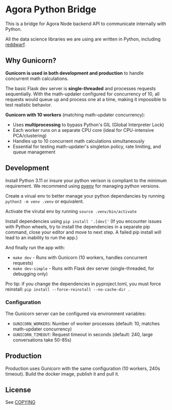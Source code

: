 # Agora Python Bridge

This is a bridge for Agora Node backend API to communicate internally with Python.

All the data science libraries we are using are written in Python, including [reddwarf](https://github.com/polis-community/red-dwarf).

## Why Gunicorn?

**Gunicorn is used in both development and production** to handle concurrent math calculations.

The basic Flask dev server is **single-threaded** and processes requests sequentially. With the math-updater configured for concurrency of 10, all requests would queue up and process one at a time, making it impossible to test realistic behavior.

**Gunicorn with 10 workers** (matching math-updater concurrency):
- Uses **multiprocessing** to bypass Python's GIL (Global Interpreter Lock)
- Each worker runs on a separate CPU core (ideal for CPU-intensive PCA/clustering)
- Handles up to 10 concurrent math calculations simultaneously
- Essential for testing math-updater's singleton policy, rate limiting, and queue management

## Development

Install Python 3.11 or insure your python verison is compliant to the minimum requirement. We recommend using [pyenv](https://github.com/pyenv/pyenv) for managing python versions.

Create a virual env to better manage your python dependancies by running `python3 -m venv .venv` or equivalent.

Activate the virutal env by running `source .venv/bin/activate`

Install dependencies using `pip install '.[dev]'` (If you encounter issues with Python wheels, try to install the dependencies in a separate pip command, close your editor and move to next step. A failed pip install will lead to an inability to run the app.)

And finally run the app with:
- `make dev` - Runs with Gunicorn (10 workers, handles concurrent requests)
- `make dev-simple` - Runs with Flask dev server (single-threaded, for debugging only)

Pro tip: if you change the dependencies in pyproject.toml, you must force reinstall: `pip install --force-reinstall --no-cache-dir .`

### Configuration

The Gunicorn server can be configured via environment variables:
- `GUNICORN_WORKERS`: Number of worker processes (default: 10, matches math-updater concurrency)
- `GUNICORN_TIMEOUT`: Request timeout in seconds (default: 240, large conversations take 50-85s)

## Production

Production uses Gunicorn with the same configuration (10 workers, 240s timeout). Build the docker image, publish it and pull it.

## License

See [COPYING](./COPYING)
